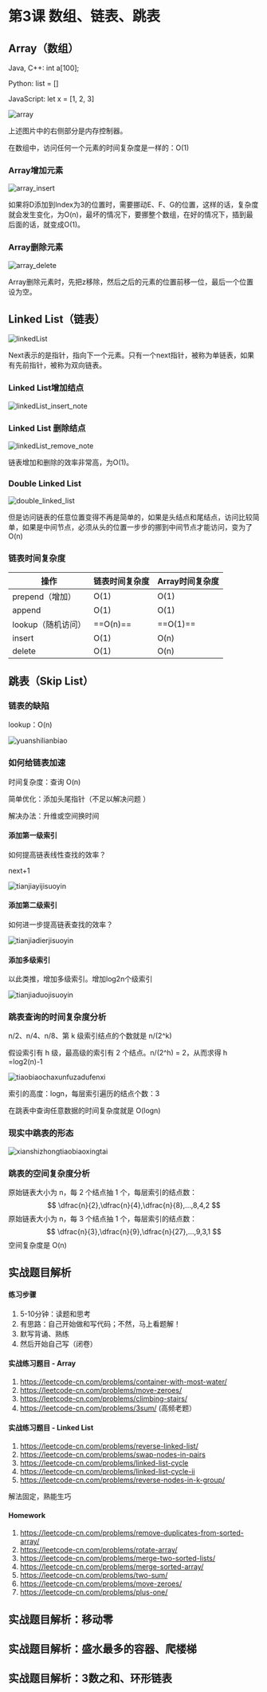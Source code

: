# 第3课 数组、链表、跳表

## Array（数组）

Java, C++: int a[100];

Python: list = []

JavaScript: let x = [1, 2, 3]

![array](assets/3-array.png)

上述图片中的右侧部分是内存控制器。

在数组中，访问任何一个元素的时间复杂度是一样的：O(1)

### Array增加元素

![array_insert](assets/3-array_insert.png)

如果将D添加到Index为3的位置时，需要挪动E、F、G的位置，这样的话，复杂度就会发生变化，为O(n)，最坏的情况下，要挪整个数组，在好的情况下，插到最后面的话，就变成O(1)。

### Array删除元素

![array_delete](assets/3-array_delete.png)

Array删除元素时，先把z移除，然后之后的元素的位置前移一位，最后一个位置设为空。



## Linked List（链表）

![linkedList](assets/3-linkedList.png)

Next表示的是指针，指向下一个元素。只有一个next指针，被称为单链表，如果有先前指针，被称为双向链表。

### Linked List增加结点

![linkedList_insert_note](assets/3-linkedList_insert_note.png)

### Linked List 删除结点

![linkedList_remove_note](assets/3-linkedList_remove_note.png)

链表增加和删除的效率非常高，为O(1)。

### Double Linked List

![double_linked_list](assets/3-double_linked_list.png)

但是访问链表的任意位置变得不再是简单的，如果是头结点和尾结点，访问比较简单，如果是中间节点，必须从头的位置一步步的挪到中间节点才能访问，变为了O(n)

### 链表时间复杂度

| 操作               | 链表时间复杂度 | Array时间复杂度 |
| ------------------ | -------------- | --------------- |
| prepend（增加）    | O(1)           | O(1)            |
| append             | O(1)           | O(1)            |
| lookup（随机访问） | ==O(n)==       | ==O(1)==        |
| insert             | O(1)           | O(n)            |
| delete             | O(1)           | O(n)            |



## 跳表（Skip List）

### 链表的缺陷

lookup：O(n)

![yuanshilianbiao](assets/3-yuanshilianbiao.png)

### 如何给链表加速

时间复杂度：查询 O(n)

简单优化：添加头尾指针（不足以解决问题 ）

解决办法：升维或空间换时间

#### 添加第一级索引

如何提高链表线性查找的效率？

next+1

![tianjiayijisuoyin](assets/3-tianjiayijisuoyin.png)

#### 添加第二级索引

如何进一步提高链表查找的效率？

![tianjiadierjisuoyin](assets/3-tianjiadierjisuoyin.png)

#### 添加多级索引  

以此类推，增加多级索引。增加log2n个级索引

![tianjiaduojisuoyin](assets/3-tianjiaduojisuoyin.png)

### 跳表查询的时间复杂度分析

n/2、n/4、n/8、第 k 级索引结点的个数就是 n/(2^k)

假设索引有 h 级，最高级的索引有 2 个结点。n/(2^h) = 2，从而求得 h =log2(n)-1

![tiaobiaochaxunfuzadufenxi](assets/3-tiaobiaochaxunfuzadufenxi.png)

索引的高度：logn，每层索引遍历的结点个数：3

在跳表中查询任意数据的时间复杂度就是 O(logn)

### 现实中跳表的形态

![xianshizhongtiaobiaoxingtai](assets/3-xianshizhongtiaobiaoxingtai.png)

### 跳表的空间复杂度分析

原始链表大小为 n，每 2 个结点抽 1 个，每层索引的结点数： 
$$
\dfrac{n}{2},\dfrac{n}{4},\dfrac{n}{8},...,8,4,2
$$
原始链表大小为 n，每 3 个结点抽 1 个，每层索引的结点数：
$$
\dfrac{n}{3},\dfrac{n}{9},\dfrac{n}{27},...,9,3,1
$$
空间复杂度是 O(n)



## 实战题目解析

#### 练习步骤

1. 5-10分钟：读题和思考
2. 有思路：自己开始做和写代码；不然，马上看题解！
3. 默写背诵、熟练
4. 然后开始自己写（闭卷）

#### 实战练习题目 - Array

1. https://leetcode-cn.com/problems/container-with-most-water/
2. https://leetcode-cn.com/problems/move-zeroes/
3. https://leetcode-cn.com/problems/climbing-stairs/
4. https://leetcode-cn.com/problems/3sum/ (高频老题）

#### 实战练习题目 - Linked List

1. https://leetcode-cn.com/problems/reverse-linked-list/
2. https://leetcode-cn.com/problems/swap-nodes-in-pairs
3. https://leetcode-cn.com/problems/linked-list-cycle
4. https://leetcode-cn.com/problems/linked-list-cycle-ii
5. https://leetcode-cn.com/problems/reverse-nodes-in-k-group/

解法固定，熟能生巧

#### Homework

1. https://leetcode-cn.com/problems/remove-duplicates-from-sorted-array/
2. https://leetcode-cn.com/problems/rotate-array/
3. https://leetcode-cn.com/problems/merge-two-sorted-lists/
4. https://leetcode-cn.com/problems/merge-sorted-array/
5. https://leetcode-cn.com/problems/two-sum/
6. https://leetcode-cn.com/problems/move-zeroes/
7. https://leetcode-cn.com/problems/plus-one/



## 实战题目解析：移动零

## 实战题目解析：盛水最多的容器、爬楼梯

## 实战题目解析：3数之和、环形链表